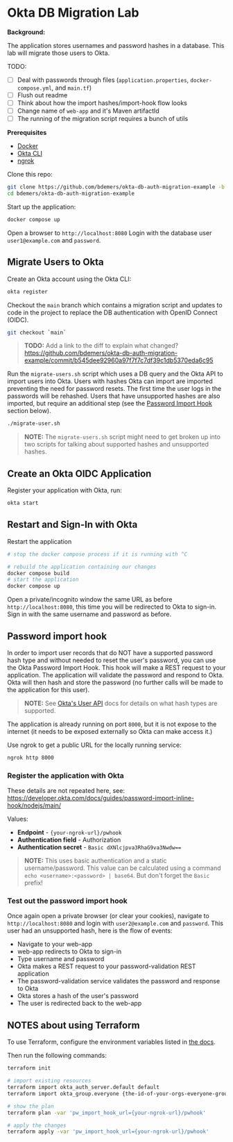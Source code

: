 Okta DB Migration Lab
=====================

**Background:**

The application stores usernames and password hashes in a database. This lab will migrate those users to Okta.

TODO:
- [ ] Deal with passwords through files (`application.properties`, `docker-compose.yml`, and `main.tf`)
- [ ] Flush out readme
- [ ] Think about how the import hashes/import-hook flow looks
- [ ] Change name of `web-app` and it's Maven artifactId
- [ ] The running of the migration script requires a bunch of utils

**Prerequisites** 
- [Docker](https://docs.docker.com/get-docker/)
- [Okta CLI](https://cli.okta.com/)
- [ngrok](https://ngrok.com/download)

Clone this repo:

```bash
git clone https://github.com/bdemers/okta-db-auth-migration-example -b db-users
cd bdemers/okta-db-auth-migration-example
```

Start up the application:

```bash
docker compose up
```

Open a browser to `http://localhost:8080`
Login with the database user `user1@example.com` and `password`.

## Migrate Users to Okta

Create an Okta account using the Okta CLI:

```bash
okta register
```

Checkout the `main` branch which contains a migration script and updates to code in the project to replace the DB 
authentication with OpenID Connect (OIDC).

```bash
git checkout `main`
```

> **TODO:** Add a link to the diff to explain what changed? 
> https://github.com/bdemers/okta-db-auth-migration-example/commit/b545dee92960a97f7f7c7df39c1db5370eda6c95

Run the `migrate-users.sh` script which uses a DB query and the Okta API to import users into Okta.
Users with hashes Okta can import are imported preventing the need for password resets. The first time the user logs
in the passwords will be rehashed.  Users that have unsupported hashes are also imported, but require an additional step
(see the [Password Import Hook](#password-import-hook) section below).

```bash
./migrate-user.sh
```

> **NOTE:** The `migrate-users.sh` script might need to get broken up into two scripts for talking about supported hashes
and unsupported hashes.

## Create an Okta OIDC Application

Register your application with Okta, run:

```bash
okta start
```

## Restart and Sign-In with Okta

Restart the application

```bash
# stop the docker compose process if it is running with ^C

# rebuild the application containing our changes
docker compose build
# start the application
docker compose up
```

Open a private/incognito window the same URL as before `http://localhost:8080`, this time you will be redirected to Okta
to sign-in.  Sign in with the same username and password as before.

## Password import hook

In order to import user records that do NOT have a supported password hash type and without needed to reset the user's
password, you can use the Okta Password Import Hook. This hook will make a REST request to your application. The 
application will validate the password and respond to Okta.  Okta will then hash and store the password (no further 
calls will be made to the application for this user).

> **NOTE:** See [Okta's User API](https://developer.okta.com/docs/reference/api/users/#hashed-password-object) docs for details on what hash types are supported.

The application is already running on port `8000`, but it is not expose to the internet (it needs to be exposed externally so Okta can make access it.)

Use ngrok to get a public URL for the locally running service:

```bash
ngrok http 8000
```

### Register the application with Okta 

These details are not repeated here, see: https://developer.okta.com/docs/guides/password-import-inline-hook/nodejs/main/

Values:
- **Endpoint** - `{your-ngrok-url}/pwhook`
- **Authentication field** - Authorization
- **Authentication secret** - `Basic dXNlcjpva3RhaG9va3Nwdw==`

> **NOTE:** This uses basic authentication and a static username/password. This value can be calculated using a command `echo <username>:<password> | base64`. But don't forget the `Basic ` prefix!

### Test out the password import hook

Once again open a private browser (or clear your cookies), navigate to `http://localhost:8080` and login with `user2@example.com` and `password`.
This user had an unsupported hash, here is the flow of events:

- Navigate to your web-app
- web-app redirects to Okta to sign-in
- Type username and password
- Okta makes a REST request to your password-validation REST application
- The password-validation service validates the password and response to Okta
- Okta stores a hash of the user's password
- The user is redirected back to the web-app

## NOTES about using Terraform

To use Terraform, configure the environment variables listed in [the docs](https://registry.terraform.io/providers/okta/okta/latest/docs#environment-variables).

Then run the following commands:

```bash
terraform init

# import existing resources 
terraform import okta_auth_server.default default
terraform import okta_group.everyone {the-id-of-your-orgs-everyone-groups}

# show the plan
terraform plan -var 'pw_import_hook_url={your-ngrok-url}/pwhook'

# apply the changes
terraform apply -var 'pw_import_hook_url={your-ngrok-url}/pwhook'
```